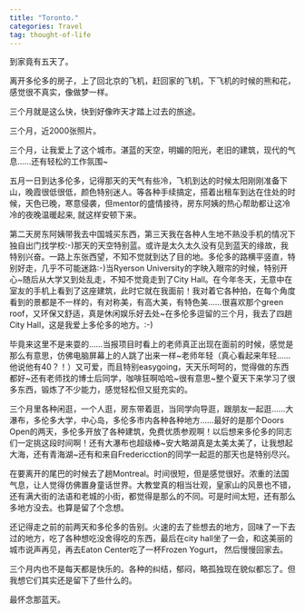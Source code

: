 ```yaml
---
title: "Toronto."
categories: Travel
tag: thought-of-life
---
```


到家竟有五天了。

离开多伦多的房子，上了回北京的飞机，赶回家的飞机，下飞机的时候的熊和花，感觉很不真实，像做梦一样。

三个月就是这么快，快到好像昨天才踏上过去的旅途。

三个月，近2000张照片。

三个月，让我爱上了这个城市。湛蓝的天空，明媚的阳光，老旧的建筑，现代的气息……还有轻松的工作氛围~

五月一日到达多伦多，记得那天的天气有些冷，飞机到达的时候太阳刚刚准备下山，晚霞很低很低，颜色特别迷人。等各种手续搞定，搭着出租车到达在住处的时候，天色已晚，寒意侵袭，但mentor的盛情接待，房东阿姨的热心帮助都让这冷冷的夜晚温暖起来, 就这样安顿下来。

第二天房东阿姨带我去中国城买东西，第三天我在各种人生地不熟没手机的情况下独自出门找学校:-)那天的天空特别蓝。或许是太久太久没有见到蓝天的缘故，我特别兴奋。一路上东张西望，不知不觉就到达了目的地。多伦多的路横平竖直，特别好走，几乎不可能迷路:-)当Ryerson University的字映入眼帘的时候，特别开心~随后从大学又到处乱走，不知不觉竟走到了City Hall。在今年冬天，无意中在室友的手机上看到了这座建筑，此时它就在我面前！我对着它各种拍，在每个角度看到的景都是不一样的，有对称美，有高大美，有特色美……很喜欢那个green roof，又环保又舒适，真是休闲娱乐好去处~在多伦多逗留的三个月，我去了四趟City Hall，这是我爱上多伦多的地方。:-)

毕竟来这里不是来耍的……当报项目时看上的老师真正出现在面前的时候，感觉是那么有意思，仿佛电脑屏幕上的人跳了出来一样~老师年轻（真心看起来年轻……他说他有40？！）又可爱，而且特别easygoing，天天乐呵呵的，觉得做的东西都好~还有老师找的博士后同学，咖啡狂啊哈哈~很有意思~整个夏天下来学习了很多东西，锻炼了不少能力，感觉轻松但又挺充实的。

三个月里各种闲逛，一个人逛，房东带着逛，当同学向导逛，跟朋友一起逛……大瀑布，多伦多大学，中心岛，多伦多市内各种各种地方……最好的是那个Doors Open的两天，多伦多开放了各种建筑，免费优质参观啊！以后想来多伦多的同志们一定挑这段时间啊！还有大瀑布也超级棒~安大略湖真是太美太美了，让我想起大海，还有青海湖~还有和来自Fredericction的同学一起逛的那天也是特别尽兴。

在要离开的尾巴的时候去了趟Montreal。时间很短，但是感觉很好。浓重的法国气息，让人觉得仿佛置身童话世界。大教堂真的相当壮观，皇家山的风景也不错，还有满大街的法语和老城的小街，都觉得是那么的不同。可是时间太短，还有那么多地方没去。也算是留了个念想。

还记得走之前的前两天和多伦多的告别。火速的去了些想去的地方，回味了一下去过的地方，吃了各种想吃没舍得吃的东西，最后在city hall坐了一会，和这美丽的城市说声再见，再去Eaton Center吃了一杯Frozen Yogurt， 然后慢慢回家去。

三个月内也不是每天都是快乐的。各种的纠结，郁闷，略孤独现在貌似都忘了。但我想它们其实还是留下了些什么的。

最怀念那蓝天。